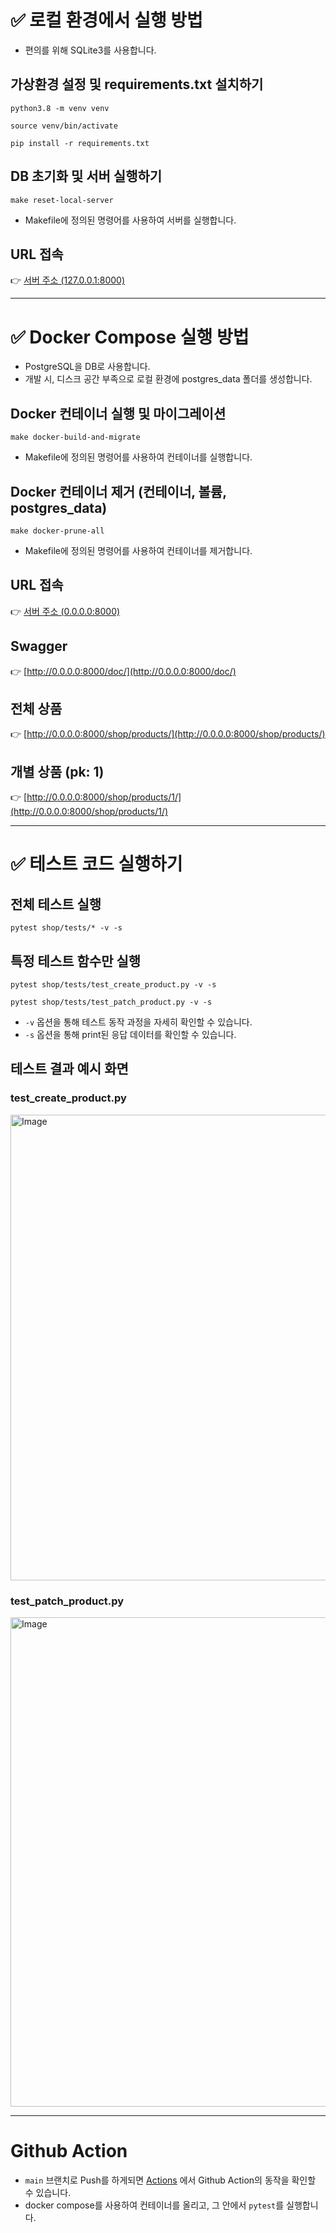 # ✅ 로컬 환경에서 실행 방법
- 편의를 위해 SQLite3를 사용합니다.

## 가상환경 설정 및 requirements.txt 설치하기
```
python3.8 -m venv venv
```

```
source venv/bin/activate
```

```
pip install -r requirements.txt
```

## DB 초기화 및 서버 실행하기
```
make reset-local-server
```
- Makefile에 정의된 명령어를 사용하여 서버를 실행합니다.

## URL 접속
👉 [서버 주소 (127.0.0.1:8000)](http://127.0.0.1:8000/)

---

# ✅ Docker Compose 실행 방법
- PostgreSQL을 DB로 사용합니다.
- 개발 시, 디스크 공간 부족으로 로컬 환경에 postgres_data 폴더를 생성합니다.

## Docker 컨테이너 실행 및 마이그레이션
```
make docker-build-and-migrate
```
- Makefile에 정의된 명령어를 사용하여 컨테이너를 실행합니다.

## Docker 컨테이너 제거 (컨테이너, 볼륨, postgres_data)
```
make docker-prune-all
```
- Makefile에 정의된 명령어를 사용하여 컨테이너를 제거합니다.

## URL 접속
👉 [서버 주소 (0.0.0.0:8000)](http://0.0.0.0:8000/)

## Swagger
👉 [http://0.0.0.0:8000/doc/](http://0.0.0.0:8000/doc/)

## 전체 상품
👉 [http://0.0.0.0:8000/shop/products/](http://0.0.0.0:8000/shop/products/)

## 개별 상품 (pk: 1)
👉 [http://0.0.0.0:8000/shop/products/1/](http://0.0.0.0:8000/shop/products/1/)

---

# ✅ 테스트 코드 실행하기

## 전체 테스트 실행
```
pytest shop/tests/* -v -s
```

## 특정 테스트 함수만 실행
```
pytest shop/tests/test_create_product.py -v -s
```

```
pytest shop/tests/test_patch_product.py -v -s
```

- `-v` 옵션을 통해 테스트 동작 과정을 자세히 확인할 수 있습니다.  
- `-s` 옵션을 통해 print된 응답 데이터를 확인할 수 있습니다.

## 테스트 결과 예시 화면

### test_create_product.py
<img width="836" height="745" alt="Image" src="https://github.com/user-attachments/assets/82995e8b-6805-4f59-bdf7-99011182d87d" />

### test_patch_product.py
<img width="835" height="783" alt="Image" src="https://github.com/user-attachments/assets/41c9d139-10b5-404e-8ef5-d77136cacf61" />

---

# Github Action
- `main` 브랜치로 Push를 하게되면 [Actions](https://github.com/hellojunho/okpos_test/actions) 에서 Github Action의 동작을 확인할 수 있습니다.
- docker compose를 사용하여 컨테이너를 올리고, 그 안에서 `pytest`를 실행합니다.
